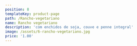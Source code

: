 ```yaml
---
position: 8
templateKey: product-page
path: /Rancho-vegetariano
name: Rancho vegetariano
description: 'com enchidos de soja, couve e penne integral'
image: /assets/6-rancho-vegetariano.jpg
price: '1.00'
---
```


